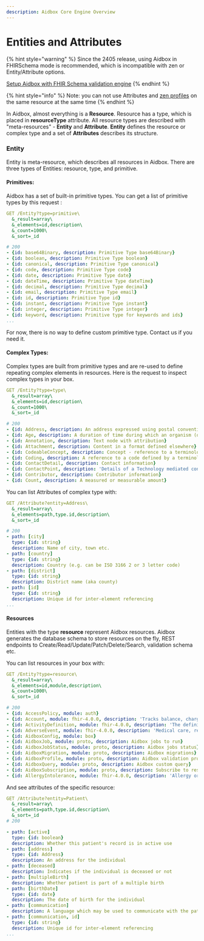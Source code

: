 ```yaml
---
description: Aidbox Core Engine Overview
---
```


# Entities and Attributes

{% hint style="warning" %}
Since the 2405 release, using Aidbox in FHIRSchema mode is recommended, which is incompatible with zen or Entity/Attribute options.

[Setup Aidbox with FHIR Schema validation engine](../../../modules/profiling-and-validation/fhir-schema-validator/README.md)
{% endhint %}

{% hint style="info" %}
Note: you can not use Attributes and [zen profiles](../zen-related/profiling-with-zen-lang/README.md) on the same resource at the same time
{% endhint %}

In Aidbox, almost everything is a **Resource**. Resource has a type, which is placed in **resourceType** attribute. All resource types are described with "meta-resources" - **Entity** and **Attribute**. **Entity** defines the resource or complex type and a set of **Attributes** describes its structure.

### Entity

Entity is meta-resource, which describes all resources in Aidbox. There are three types of Entities: resource, type, and primitive.

#### Primitives:

Aidbox has a set of built-in primitive types. You can get a list of primitive types by this request :

```yaml
GET /Entity?type=primitive\
  &_result=array\
  &_elements=id,description\
  &_count=1000\
  &_sort=_id

# 200
- {id: base64Binary, description: Primitive Type base64Binary}
- {id: boolean, description: Primitive Type boolean}
- {id: canonical, description: Primitive Type canonical}
- {id: code, description: Primitive Type code}
- {id: date, description: Primitive Type date}
- {id: dateTime, description: Primitive Type dateTime}
- {id: decimal, description: Primitive Type decimal}
- {id: email, description: Primitive Type email}
- {id: id, description: Primitive Type id}
- {id: instant, description: Primitive Type instant}
- {id: integer, description: Primitive Type integer}
- {id: keyword, description: Primitive type for keywords and ids}
...
```

For now, there is no way to define custom primitive type. Contact us if you need it.

#### Complex Types:

Complex types are built from primitive types and are re-used to define repeating complex elements in resources. Here is the request to inspect complex types in your box.

```yaml
GET /Entity?type=type\
  &_result=array\
  &_elements=id,description\
  &_count=1000\
  &_sort=_id

# 200
- {id: Address, description: An address expressed using postal conventions (as opposed to GPS or other location definition formats)}
- {id: Age, description: A duration of time during which an organism (or a process) has existed}
- {id: Annotation, description: Text node with attribution}
- {id: Attachment, description: Content in a format defined elsewhere}
- {id: CodeableConcept, description: Concept - reference to a terminology or just  text}
- {id: Coding, description: A reference to a code defined by a terminology system}
- {id: ContactDetail, description: Contact information}
- {id: ContactPoint, description: 'Details of a Technology mediated contact point (phone, fax, email, etc.)'}
- {id: Contributor, description: Contributor information}
- {id: Count, description: A measured or measurable amount}
```

You can list Attributes of complex type with:

```yaml
GET /Attribute?entity=Address\
  &_result=array\
  &_elements=path,type.id,description\
  &_sort=_id

# 200
- path: [city]
  type: {id: string}
  description: Name of city, town etc.
- path: [country]
  type: {id: string}
  description: Country (e.g. can be ISO 3166 2 or 3 letter code)
- path: [district]
  type: {id: string}
  description: District name (aka county)
- path: [id]
  type: {id: string}
  description: Unique id for inter-element referencing
...
```

#### Resources

Entities with the type **resource** represent Aidbox resources. Aidbox generates the database schema to store resources on the fly, REST endpoints to Create/Read/Update/Patch/Delete/Search, validation schema etc.

You can list resources in your box with:

```yaml
GET /Entity?type=resource\
  &_result=array\
  &_elements=id,module,description\
  &_count=1000\
  &_sort=_id

# 200
- {id: AccessPolicy, module: auth}
- {id: Account, module: fhir-4.0.0, description: 'Tracks balance, charges, for patient or cost center'}
- {id: ActivityDefinition, module: fhir-4.0.0, description: 'The definition of a specific activity to be taken, independent of any particular patient or context'}
- {id: AdverseEvent, module: fhir-4.0.0, description: 'Medical care, research study or other healthcare event causing physical injury'}
- {id: AidboxConfig, module: box}
- {id: AidboxJob, module: proto, description: Aidbox jobs to run}
- {id: AidboxJobStatus, module: proto, description: Aidbox jobs status}
- {id: AidboxMigration, module: proto, description: Aidbox migrations}
- {id: AidboxProfile, module: proto, description: Aidbox validation profile}
- {id: AidboxQuery, module: proto, description: Aidbox custom query}
- {id: AidboxSubscription, module: proto, description: Subscribe to resources}
- {id: AllergyIntolerance, module: fhir-4.0.0, description: 'Allergy or Intolerance (generally: Risk of adverse reaction to a substance)'}
```

And see attributes of the specific resource:

```yaml
GET /Attribute?entity=Patient\
  &_result=array\
  &_elements=path,type.id,description\
  &_sort=_id
# 200

- path: [active]
  type: {id: boolean}
  description: Whether this patient's record is in active use
- path: [address]
  type: {id: Address}
  description: An address for the individual
- path: [deceased]
  description: Indicates if the individual is deceased or not
- path: [multipleBirth]
  description: Whether patient is part of a multiple birth
- path: [birthDate]
  type: {id: date}
  description: The date of birth for the individual
- path: [communication]
  description: A language which may be used to communicate with the patient about his or her health
- path: [communication, id]
  type: {id: string}
  description: Unique id for inter-element referencing
...
```
